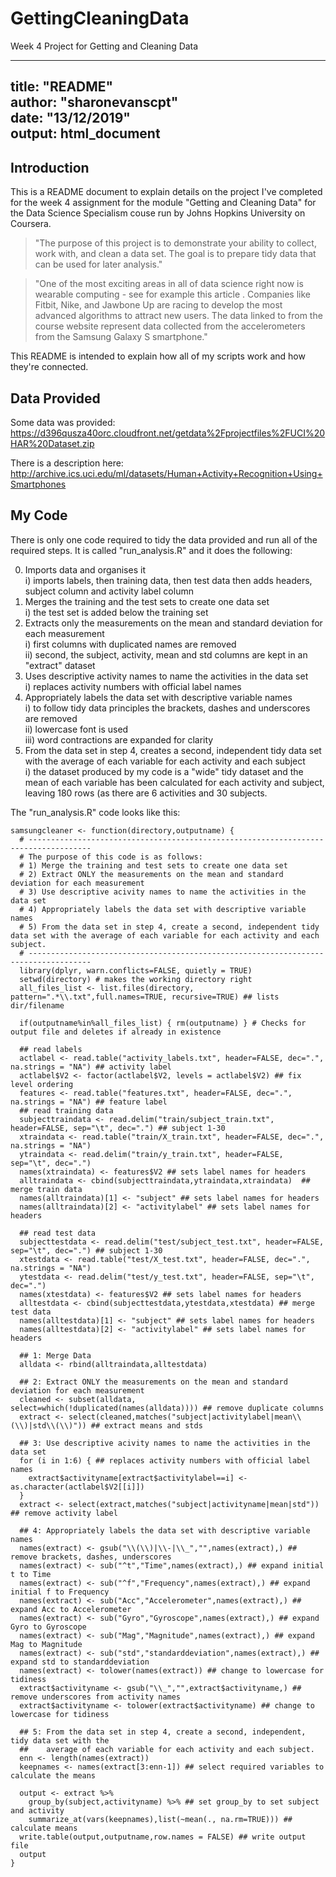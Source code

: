 # GettingCleaningData
Week 4 Project for Getting and Cleaning Data  

---  
title: "README"  
author: "sharonevanscpt"  
date: "13/12/2019"  
output: html_document  
---  

## Introduction

This is a README document to explain details on the project I've completed for the week 4 assignment for the module "Getting and Cleaning Data" for the Data Science Specialism couse run by Johns Hopkins University on Coursera. 

>"The purpose of this project is to demonstrate your ability to collect, work with, and clean a data set. The goal is to prepare tidy data that can be used for later analysis."

>"One of the most exciting areas in all of data science right now is wearable computing - see for example this article . Companies like Fitbit, Nike, and Jawbone Up are racing to develop the most advanced algorithms to attract new users. The data linked to from the course website represent data collected from the accelerometers from the Samsung Galaxy S smartphone."

This README is intended to explain how all of my scripts work and how they're connected.

## Data Provided

Some data was provided: <https://d396qusza40orc.cloudfront.net/getdata%2Fprojectfiles%2FUCI%20HAR%20Dataset.zip> 

There is a description here: <http://archive.ics.uci.edu/ml/datasets/Human+Activity+Recognition+Using+Smartphones>

## My Code

There is only one code required to tidy the data provided and run all of the required steps.  It is called "run_analysis.R" and it does the following:

0. Imports data and organises it  
i) imports labels, then training data, then test data then adds headers, subject column and activity label column  
1. Merges the training and the test sets to create one data set  
i) the test set is added below the training set  
2. Extracts only the measurements on the mean and standard deviation for each measurement  
i) first columns with duplicated names are removed  
ii) second, the subject, activity, mean and std columns are kept in an "extract" dataset  
3. Uses descriptive activity names to name the activities in the data set  
i) replaces activity numbers with official label names  
4. Appropriately labels the data set with descriptive variable names  
i) to follow tidy data principles the brackets, dashes and underscores are removed  
ii) lowercase font is used  
iii) word contractions are expanded for clarity  
5. From the data set in step 4, creates a second, independent tidy data set with the average of each variable for each activity and each subject  
i) the dataset produced by my code is a "wide" tidy dataset and the mean of each variable has been calculated for each activity and subject, leaving 180 rows (as there are 6 activities and 30 subjects.  

The "run_analysis.R" code looks like this:

```{r samsungcleaner}
samsungcleaner <- function(directory,outputname) {
  # ------------------------------------------------------------------------------------
  # The purpose of this code is as follows:
  # 1) Merge the training and test sets to create one data set
  # 2) Extract ONLY the measurements on the mean and standard deviation for each measurement
  # 3) Use descriptive acivity names to name the activities in the data set
  # 4) Appropriately labels the data set with descriptive variable names
  # 5) From the data set in step 4, create a second, independent tidy data set with the average of each variable for each activity and each subject.
  # ------------------------------------------------------------------------------------
  library(dplyr, warn.conflicts=FALSE, quietly = TRUE)
  setwd(directory) # makes the working directory right
  all_files_list <- list.files(directory, pattern=".*\\.txt",full.names=TRUE, recursive=TRUE) ## lists dir/filename
  
  if(outputname%in%all_files_list) { rm(outputname) } # Checks for output file and deletes if already in existence
  
  ## read labels
  actlabel <- read.table("activity_labels.txt", header=FALSE, dec=".", na.strings = "NA") ## activity label
  actlabel$V2 <- factor(actlabel$V2, levels = actlabel$V2) ## fix level ordering
  features <- read.table("features.txt", header=FALSE, dec=".", na.strings = "NA") ## feature label
  ## read training data
  subjecttraindata <- read.delim("train/subject_train.txt", header=FALSE, sep="\t", dec=".") ## subject 1-30
  xtraindata <- read.table("train/X_train.txt", header=FALSE, dec=".", na.strings = "NA") 
  ytraindata <- read.delim("train/y_train.txt", header=FALSE, sep="\t", dec=".") 
  names(xtraindata) <- features$V2 ## sets label names for headers
  alltraindata <- cbind(subjecttraindata,ytraindata,xtraindata)  ## merge train data
  names(alltraindata)[1] <- "subject" ## sets label names for headers
  names(alltraindata)[2] <- "activitylabel" ## sets label names for headers
  
  ## read test data
  subjecttestdata <- read.delim("test/subject_test.txt", header=FALSE, sep="\t", dec=".") ## subject 1-30
  xtestdata <- read.table("test/X_test.txt", header=FALSE, dec=".", na.strings = "NA") 
  ytestdata <- read.delim("test/y_test.txt", header=FALSE, sep="\t", dec=".") 
  names(xtestdata) <- features$V2 ## sets label names for headers
  alltestdata <- cbind(subjecttestdata,ytestdata,xtestdata) ## merge test data
  names(alltestdata)[1] <- "subject" ## sets label names for headers
  names(alltestdata)[2] <- "activitylabel" ## sets label names for headers
  
  ## 1: Merge Data
  alldata <- rbind(alltraindata,alltestdata)
  
  ## 2: Extract ONLY the measurements on the mean and standard deviation for each measurement
  cleaned <- subset(alldata, select=which(!duplicated(names(alldata)))) ## remove duplicate columns
  extract <- select(cleaned,matches("subject|activitylabel|mean\\(\\)|std\\(\\)")) ## extract means and stds
  
  ## 3: Use descriptive acivity names to name the activities in the data set
  for (i in 1:6) { ## replaces activity numbers with official label names
    extract$activityname[extract$activitylabel==i] <- as.character(actlabel$V2[[i]])
  }
  extract <- select(extract,matches("subject|activityname|mean|std")) ## remove activity label
  
  ## 4: Appropriately labels the data set with descriptive variable names
  names(extract) <- gsub("\\(\\)|\\-|\\_","",names(extract),) ## remove brackets, dashes, underscores
  names(extract) <- sub("^t","Time",names(extract),) ## expand initial t to Time
  names(extract) <- sub("^f","Frequency",names(extract),) ## expand initial f to Frequency
  names(extract) <- sub("Acc","Accelerometer",names(extract),) ## expand Acc to Accelerometer
  names(extract) <- sub("Gyro","Gyroscope",names(extract),) ## expand Gyro to Gyroscope
  names(extract) <- sub("Mag","Magnitude",names(extract),) ## expand Mag to Magnitude
  names(extract) <- sub("std","standarddeviation",names(extract),) ## expand std to standarddeviation
  names(extract) <- tolower(names(extract)) ## change to lowercase for tidiness
  extract$activityname <- gsub("\\_","",extract$activityname,) ## remove underscores from activity names
  extract$activityname <- tolower(extract$activityname) ## change to lowercase for tidiness
  
  ## 5: From the data set in step 4, create a second, independent, tidy data set with the
  ##    average of each variable for each activity and each subject.
  enn <- length(names(extract))
  keepnames <- names(extract[3:enn-1]) ## select required variables to calculate the means
  
  output <- extract %>% 
    group_by(subject,activityname) %>% ## set group_by to set subject and activity
    summarize_at(vars(keepnames),list(~mean(., na.rm=TRUE))) ## calculate means
  write.table(output,outputname,row.names = FALSE) ## write output file
  output
}
```

